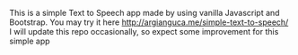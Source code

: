 This is a simple Text to Speech app made by using vanilla Javascript and Bootstrap.
You may try it here  http://argianguca.me/simple-text-to-speech/
I will update this repo occasionally, so expect some improvement for this simple app